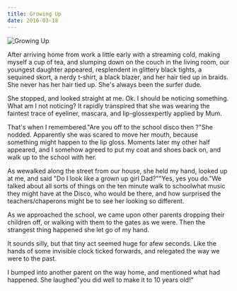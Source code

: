```yaml
---
title: Growing Up
date: 2016-03-18
---
```


![Growing Up](https://source.unsplash.com/0gkw_9fy0eQ/1600x900)

After arriving home from work a little early with a streaming cold, making myself a cup of tea, and slumping down on the couch in the living room, our youngest daughter appeared, resplendent in glittery black tights, a sequined skort, a nerdy t-shirt, a black blazer, and her hair tied up in braids. She never has her hair tied up. She's always been the surfer dude.

She stopped, and looked straight at me. Ok. I should be noticing something. What am I not noticing? It rapidly transpired that she was wearing the faintest trace of eyeliner, mascara, and lip-glossexpertly applied by Mum.

That's when I remembered."Are you off to the school disco then ?"She nodded. Apparently she was scared to move her mouth, because something might happen to the lip gloss. Moments later my other half appeared, and I somehow agreed to put my coat and shoes back on, and walk up to the school with her.

As wewalked along the street from our house, she held my hand, looked up at me, and said "Do I look like a grown up girl Dad?""Yes, yes you do."We talked about all sorts of things on the ten minute walk to schoolwhat music they might have at the Disco, who would be there, and how surprised the teachers/chaperons might be to see her looking so different.

As we approached the school, we came upon other parents dropping their children off, or walking with them to the gates as we were. Then the strangest thing happened she let go of my hand.

It sounds silly, but that tiny act seemed huge for afew seconds. Like the hands of some invisible clock ticked forwards, and relegated the way we were to the past.

I bumped into another parent on the way home, and mentioned what had happened. She laughed"you did well to make it to 10 years old!"